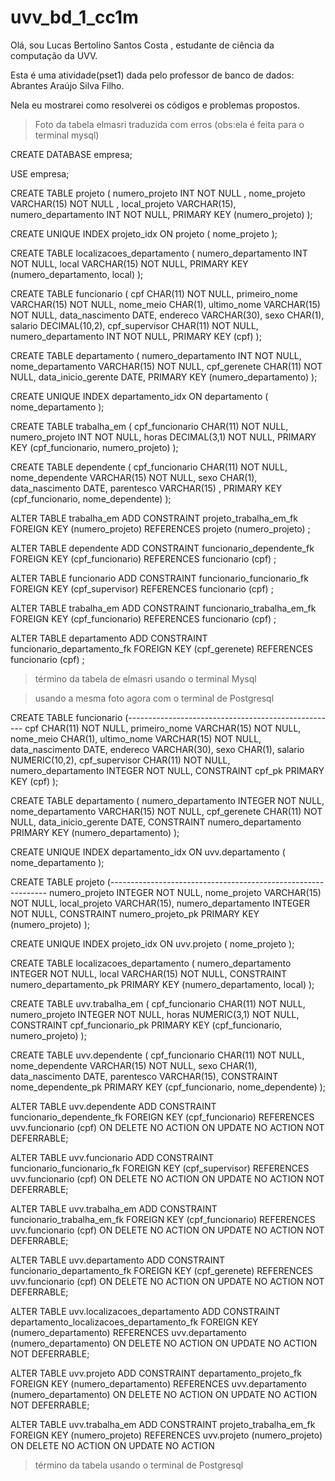 # uvv_bd_1_cc1m
Olá, sou Lucas Bertolino Santos Costa , estudante de ciência da computação da UVV. 

Esta é uma atividade(pset1) dada pelo professor de banco de dados: Abrantes Araújo Silva Filho.

Nela eu mostrarei como resolverei os códigos e problemas propostos.

>Foto da tabela elmasri traduzida com erros (obs:ela é feita para o terminal mysql)

CREATE DATABASE empresa;

USE empresa;


CREATE TABLE projeto  (
                numero_projeto INT NOT NULL ,
                nome_projeto VARCHAR(15) NOT NULL ,
                local_projeto VARCHAR(15),
                numero_departamento INT NOT NULL,
                PRIMARY KEY (numero_projeto)
);


CREATE UNIQUE INDEX projeto_idx
 ON projeto
 ( nome_projeto );

CREATE TABLE localizacoes_departamento (
                numero_departamento INT NOT NULL,
                local VARCHAR(15) NOT NULL,
                PRIMARY KEY (numero_departamento, local)
);


CREATE TABLE funcionario (
                cpf CHAR(11) NOT NULL,
                primeiro_nome VARCHAR(15) NOT NULL,
                nome_meio CHAR(1),
                ultimo_nome VARCHAR(15) NOT NULL,
                data_nascimento DATE,
                endereco VARCHAR(30),
                sexo CHAR(1),
                salario DECIMAL(10,2),
                cpf_supervisor CHAR(11) NOT NULL,
                numero_departamento INT NOT NULL,
                PRIMARY KEY (cpf)
);


CREATE TABLE departamento (
                numero_departamento INT NOT NULL,
                nome_departamento VARCHAR(15) NOT NULL,
                cpf_gerenete CHAR(11) NOT NULL,
                data_inicio_gerente DATE,
                PRIMARY KEY (numero_departamento)
);


CREATE UNIQUE INDEX departamento_idx
 ON departamento
 ( nome_departamento );

CREATE TABLE trabalha_em (
                cpf_funcionario CHAR(11) NOT NULL,
                numero_projeto INT NOT NULL,
                horas DECIMAL(3,1) NOT NULL,
                PRIMARY KEY (cpf_funcionario, numero_projeto)
);


CREATE TABLE dependente (
                cpf_funcionario CHAR(11) NOT NULL,
                nome_dependente VARCHAR(15) NOT NULL,
                sexo CHAR(1),
                data_nascimento DATE,
                parentesco VARCHAR(15) ,
                PRIMARY KEY (cpf_funcionario, nome_dependente)
);


ALTER TABLE trabalha_em ADD CONSTRAINT projeto_trabalha_em_fk
FOREIGN KEY (numero_projeto)
REFERENCES projeto (numero_projeto)
;

ALTER TABLE dependente ADD CONSTRAINT funcionario_dependente_fk
FOREIGN KEY (cpf_funcionario)
REFERENCES funcionario (cpf)
;

ALTER TABLE funcionario ADD CONSTRAINT funcionario_funcionario_fk
FOREIGN KEY (cpf_supervisor)
REFERENCES funcionario (cpf)
;

ALTER TABLE trabalha_em ADD CONSTRAINT funcionario_trabalha_em_fk
FOREIGN KEY (cpf_funcionario)
REFERENCES funcionario (cpf)
;

ALTER TABLE departamento ADD CONSTRAINT funcionario_departamento_fk
FOREIGN KEY (cpf_gerenete)
REFERENCES funcionario (cpf)
;

>término da tabela de elmasri usando o terminal Mysql

>usando a mesma foto agora com o terminal de Postgresql

CREATE TABLE funcionario (----------------------------------------------------
                cpf CHAR(11) NOT NULL,
                primeiro_nome VARCHAR(15) NOT NULL,
                nome_meio CHAR(1),
                ultimo_nome VARCHAR(15) NOT NULL,
                data_nascimento DATE,
                endereco VARCHAR(30),
                sexo CHAR(1),
                salario NUMERIC(10,2),
                cpf_supervisor CHAR(11) NOT NULL,
                numero_departamento INTEGER NOT NULL,
                CONSTRAINT cpf_pk PRIMARY KEY (cpf)
);


CREATE TABLE departamento (
                numero_departamento INTEGER NOT NULL,
                nome_departamento VARCHAR(15) NOT NULL,
                cpf_gerenete CHAR(11) NOT NULL,
                data_inicio_gerente DATE,
                CONSTRAINT numero_departamento PRIMARY KEY (numero_departamento)
);


CREATE UNIQUE INDEX departamento_idx
 ON uvv.departamento
 ( nome_departamento );

CREATE TABLE projeto (--------------------------------------------------------------
                numero_projeto INTEGER NOT NULL,
                nome_projeto VARCHAR(15) NOT NULL,
                local_projeto VARCHAR(15),
                numero_departamento INTEGER NOT NULL,
                CONSTRAINT numero_projeto_pk PRIMARY KEY (numero_projeto)
);


CREATE UNIQUE INDEX projeto_idx
 ON uvv.projeto
 ( nome_projeto );

CREATE TABLE localizacoes_departamento (
                numero_departamento INTEGER NOT NULL,
                local VARCHAR(15) NOT NULL,
                CONSTRAINT numero_departamento_pk PRIMARY KEY (numero_departamento, local)
);


CREATE TABLE uvv.trabalha_em (
                cpf_funcionario CHAR(11) NOT NULL,
                numero_projeto INTEGER NOT NULL,
                horas NUMERIC(3,1) NOT NULL,
                CONSTRAINT cpf_funcionario_pk PRIMARY KEY (cpf_funcionario, numero_projeto)
);


CREATE TABLE uvv.dependente (
                cpf_funcionario CHAR(11) NOT NULL,
                nome_dependente VARCHAR(15) NOT NULL,
                sexo CHAR(1),
                data_nascimento DATE,
                parentesco VARCHAR(15),
                CONSTRAINT nome_dependente_pk PRIMARY KEY (cpf_funcionario, nome_dependente)
);


ALTER TABLE uvv.dependente ADD CONSTRAINT funcionario_dependente_fk
FOREIGN KEY (cpf_funcionario)
REFERENCES uvv.funcionario (cpf)
ON DELETE NO ACTION
ON UPDATE NO ACTION
NOT DEFERRABLE;

ALTER TABLE uvv.funcionario ADD CONSTRAINT funcionario_funcionario_fk
FOREIGN KEY (cpf_supervisor)
REFERENCES uvv.funcionario (cpf)
ON DELETE NO ACTION
ON UPDATE NO ACTION
NOT DEFERRABLE;

ALTER TABLE uvv.trabalha_em ADD CONSTRAINT funcionario_trabalha_em_fk
FOREIGN KEY (cpf_funcionario)
REFERENCES uvv.funcionario (cpf)
ON DELETE NO ACTION
ON UPDATE NO ACTION
NOT DEFERRABLE;

ALTER TABLE uvv.departamento ADD CONSTRAINT funcionario_departamento_fk
FOREIGN KEY (cpf_gerenete)
REFERENCES uvv.funcionario (cpf)
ON DELETE NO ACTION
ON UPDATE NO ACTION
NOT DEFERRABLE;

ALTER TABLE uvv.localizacoes_departamento ADD CONSTRAINT departamento_localizacoes_departamento_fk
FOREIGN KEY (numero_departamento)
REFERENCES uvv.departamento (numero_departamento)
ON DELETE NO ACTION
ON UPDATE NO ACTION
NOT DEFERRABLE;

ALTER TABLE uvv.projeto ADD CONSTRAINT departamento_projeto_fk
FOREIGN KEY (numero_departamento)
REFERENCES uvv.departamento (numero_departamento)
ON DELETE NO ACTION
ON UPDATE NO ACTION
NOT DEFERRABLE;

ALTER TABLE uvv.trabalha_em ADD CONSTRAINT projeto_trabalha_em_fk
FOREIGN KEY (numero_projeto)
REFERENCES uvv.projeto (numero_projeto)
ON DELETE NO ACTION
ON UPDATE NO ACTION
>término da tabela usando o terminal de Postgresql 
